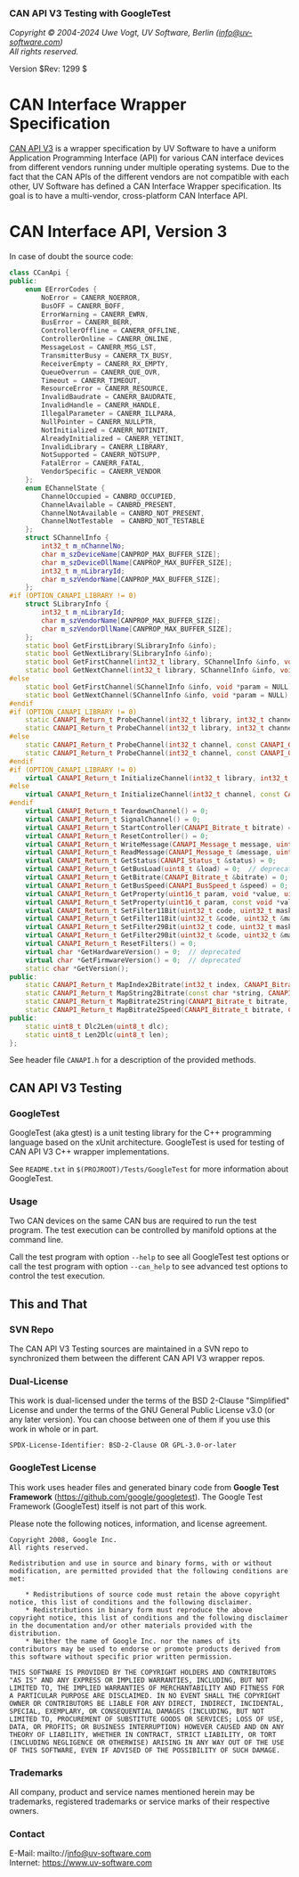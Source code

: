 ### CAN API V3 Testing with GoogleTest

_Copyright &copy; 2004-2024  Uwe Vogt, UV Software, Berlin (info@uv-software.com)_ \
_All rights reserved._

Version $Rev: 1299 $

# CAN Interface Wrapper Specification

[CAN API V3](https://mac-can.github.io/wrapper/canapi-v3/) is a wrapper specification by UV Software to have a uniform Application Programming Interface (API) for various CAN interface devices from different vendors running under multiple operating systems.
Due to the fact that the CAN APIs of the different vendors are not compatible with each other, UV Software has defined a CAN Interface Wrapper specification.
Its goal is to have a multi-vendor, cross-platform CAN Interface API.

# CAN Interface API, Version 3

In case of doubt the source code:

```C++
class CCanApi {
public:
    enum EErrorCodes {
        NoError = CANERR_NOERROR,
        BusOFF = CANERR_BOFF,
        ErrorWarning = CANERR_EWRN,
        BusError = CANERR_BERR,
        ControllerOffline = CANERR_OFFLINE,
        ControllerOnline = CANERR_ONLINE,
        MessageLost = CANERR_MSG_LST,
        TransmitterBusy = CANERR_TX_BUSY,
        ReceiverEmpty = CANERR_RX_EMPTY,
        QueueOverrun = CANERR_QUE_OVR,
        Timeout = CANERR_TIMEOUT,
        ResourceError = CANERR_RESOURCE,
        InvalidBaudrate = CANERR_BAUDRATE,
        InvalidHandle = CANERR_HANDLE,
        IllegalParameter = CANERR_ILLPARA,
        NullPointer = CANERR_NULLPTR,
        NotInitialized = CANERR_NOTINIT,
        AlreadyInitialized = CANERR_YETINIT,
        InvalidLibrary = CANERR_LIBRARY,
        NotSupported = CANERR_NOTSUPP,
        FatalError = CANERR_FATAL,
        VendorSpecific = CANERR_VENDOR
    };
    enum EChannelState {
        ChannelOccupied = CANBRD_OCCUPIED,
        ChannelAvailable = CANBRD_PRESENT,
        ChannelNotAvailable = CANBRD_NOT_PRESENT,
        ChannelNotTestable  = CANBRD_NOT_TESTABLE 
    };
    struct SChannelInfo {
        int32_t m_nChannelNo;
        char m_szDeviceName[CANPROP_MAX_BUFFER_SIZE];
        char m_szDeviceDllName[CANPROP_MAX_BUFFER_SIZE];
        int32_t m_nLibraryId;
        char m_szVendorName[CANPROP_MAX_BUFFER_SIZE];
    };
#if (OPTION_CANAPI_LIBRARY != 0)
    struct SLibraryInfo {
        int32_t m_nLibraryId;
        char m_szVendorName[CANPROP_MAX_BUFFER_SIZE];
        char m_szVendorDllName[CANPROP_MAX_BUFFER_SIZE];
    };
    static bool GetFirstLibrary(SLibraryInfo &info);
    static bool GetNextLibrary(SLibraryInfo &info);
    static bool GetFirstChannel(int32_t library, SChannelInfo &info, void *param = NULL);
    static bool GetNextChannel(int32_t library, SChannelInfo &info, void *param = NULL);
#else
    static bool GetFirstChannel(SChannelInfo &info, void *param = NULL);
    static bool GetNextChannel(SChannelInfo &info, void *param = NULL);
#endif
#if (OPTION_CANAPI_LIBRARY != 0)
    static CANAPI_Return_t ProbeChannel(int32_t library, int32_t channel, const CANAPI_OpMode_t &opMode, const void *param, EChannelState &state);
    static CANAPI_Return_t ProbeChannel(int32_t library, int32_t channel, const CANAPI_OpMode_t &opMode, EChannelState &state);
#else
    static CANAPI_Return_t ProbeChannel(int32_t channel, const CANAPI_OpMode_t &opMode, const void *param, EChannelState &state);
    static CANAPI_Return_t ProbeChannel(int32_t channel, const CANAPI_OpMode_t &opMode, EChannelState &state);
#endif
#if (OPTION_CANAPI_LIBRARY != 0)
    virtual CANAPI_Return_t InitializeChannel(int32_t library, int32_t channel, const CANAPI_OpMode_t &opMode, const void *param = NULL) = 0;
#else
    virtual CANAPI_Return_t InitializeChannel(int32_t channel, const CANAPI_OpMode_t &opMode, const void *param = NULL) = 0;
#endif
    virtual CANAPI_Return_t TeardownChannel() = 0;
    virtual CANAPI_Return_t SignalChannel() = 0;
    virtual CANAPI_Return_t StartController(CANAPI_Bitrate_t bitrate) = 0;
    virtual CANAPI_Return_t ResetController() = 0;
    virtual CANAPI_Return_t WriteMessage(CANAPI_Message_t message, uint16_t timeout = 0U) = 0;
    virtual CANAPI_Return_t ReadMessage(CANAPI_Message_t &message, uint16_t timeout = CANWAIT_INFINITE) = 0;
    virtual CANAPI_Return_t GetStatus(CANAPI_Status_t &status) = 0;
    virtual CANAPI_Return_t GetBusLoad(uint8_t &load) = 0;  // deprecated
    virtual CANAPI_Return_t GetBitrate(CANAPI_Bitrate_t &bitrate) = 0;
    virtual CANAPI_Return_t GetBusSpeed(CANAPI_BusSpeed_t &speed) = 0;
    virtual CANAPI_Return_t GetProperty(uint16_t param, void *value, uint32_t nbyte) = 0;
    virtual CANAPI_Return_t SetProperty(uint16_t param, const void *value, uint32_t nbyte) = 0;
    virtual CANAPI_Return_t SetFilter11Bit(uint32_t code, uint32_t mask) = 0;
    virtual CANAPI_Return_t GetFilter11Bit(uint32_t &code, uint32_t &mask) = 0;
    virtual CANAPI_Return_t SetFilter29Bit(uint32_t code, uint32_t mask) = 0;
    virtual CANAPI_Return_t GetFilter29Bit(uint32_t &code, uint32_t &mask) = 0;
    virtual CANAPI_Return_t ResetFilters() = 0;
    virtual char *GetHardwareVersion() = 0;  // deprecated
    virtual char *GetFirmwareVersion() = 0;  // deprecated
    static char *GetVersion();
public:
    static CANAPI_Return_t MapIndex2Bitrate(int32_t index, CANAPI_Bitrate_t &bitrate);
    static CANAPI_Return_t MapString2Bitrate(const char *string, CANAPI_Bitrate_t &bitrate, bool &data, bool &sam);
    static CANAPI_Return_t MapBitrate2String(CANAPI_Bitrate_t bitrate, char *string, size_t length, bool data = false, bool sam = false);
    static CANAPI_Return_t MapBitrate2Speed(CANAPI_Bitrate_t bitrate, CANAPI_BusSpeed_t &speed);
public:
    static uint8_t Dlc2Len(uint8_t dlc);
    static uint8_t Len2Dlc(uint8_t len);
};
```
See header file `CANAPI.h` for a description of the provided methods.

## CAN API V3 Testing

### GoogleTest

GoogleTest (aka gtest) is a unit testing library for the C++ programming language based on the xUnit architecture.
GoogleTest is used for testing of CAN API V3 C++ wrapper implementations.

See `README.txt` in `$(PROJROOT)/Tests/GoogleTest` for more information about GoogleTest.

### Usage

Two CAN devices on the same CAN bus are required to run the test program.
The test execution can be controlled by manifold options at the command line.

Call the test program with option `--help` to see all GoogleTest test options or
call the test program with option `--can_help` to see advanced test options to control the test execution.

## This and That

### SVN Repo

The CAN API V3 Testing sources are maintained in a SVN repo to synchronized them between the different CAN API V3 wrapper repos.

### Dual-License

This work is dual-licensed under the terms of the BSD 2-Clause "Simplified" License and under the terms of the GNU General Public License v3.0 (or any later version).
You can choose between one of them if you use this work in whole or in part.

`SPDX-License-Identifier: BSD-2-Clause OR GPL-3.0-or-later`

### GoogleTest License

This work uses header files and generated binary code from **Google Test Framework** (https://github.com/google/googletest).
The Google Test Framework (GoogleTest) itself is not part of this work.

Please note the following notices, information, and license agreement.

```
Copyright 2008, Google Inc.
All rights reserved.

Redistribution and use in source and binary forms, with or without
modification, are permitted provided that the following conditions are
met:

    * Redistributions of source code must retain the above copyright
notice, this list of conditions and the following disclaimer.
    * Redistributions in binary form must reproduce the above
copyright notice, this list of conditions and the following disclaimer
in the documentation and/or other materials provided with the
distribution.
    * Neither the name of Google Inc. nor the names of its
contributors may be used to endorse or promote products derived from
this software without specific prior written permission.

THIS SOFTWARE IS PROVIDED BY THE COPYRIGHT HOLDERS AND CONTRIBUTORS
"AS IS" AND ANY EXPRESS OR IMPLIED WARRANTIES, INCLUDING, BUT NOT
LIMITED TO, THE IMPLIED WARRANTIES OF MERCHANTABILITY AND FITNESS FOR
A PARTICULAR PURPOSE ARE DISCLAIMED. IN NO EVENT SHALL THE COPYRIGHT
OWNER OR CONTRIBUTORS BE LIABLE FOR ANY DIRECT, INDIRECT, INCIDENTAL,
SPECIAL, EXEMPLARY, OR CONSEQUENTIAL DAMAGES (INCLUDING, BUT NOT
LIMITED TO, PROCUREMENT OF SUBSTITUTE GOODS OR SERVICES; LOSS OF USE,
DATA, OR PROFITS; OR BUSINESS INTERRUPTION) HOWEVER CAUSED AND ON ANY
THEORY OF LIABILITY, WHETHER IN CONTRACT, STRICT LIABILITY, OR TORT
(INCLUDING NEGLIGENCE OR OTHERWISE) ARISING IN ANY WAY OUT OF THE USE
OF THIS SOFTWARE, EVEN IF ADVISED OF THE POSSIBILITY OF SUCH DAMAGE.
```

### Trademarks

All company, product and service names mentioned herein may be trademarks, registered trademarks or service marks of their respective owners.

### Contact

E-Mail: mailto://info@uv-software.com \
Internet: https://www.uv-software.com
